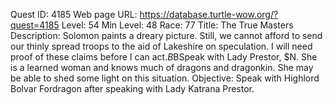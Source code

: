 Quest ID: 4185
Web page URL: https://database.turtle-wow.org/?quest=4185
Level: 54
Min Level: 48
Race: 77
Title: The True Masters
Description: Solomon paints a dreary picture. Still, we cannot afford to send our thinly spread troops to the aid of Lakeshire on speculation. I will need proof of these claims before I can act.$B$BSpeak with Lady Prestor, $N. She is a learned woman and knows much of dragons and dragonkin. She may be able to shed some light on this situation.
Objective: Speak with Highlord Bolvar Fordragon after speaking with Lady Katrana Prestor.

